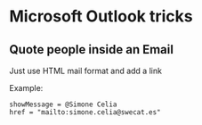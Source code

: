 # Microsoft Outlook tricks

## Quote people inside an Email

Just use HTML mail format and add a link

Example:

```
showMessage = @Simone Celia
href = "mailto:simone.celia@swecat.es"
```
